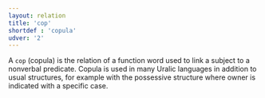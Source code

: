 ```yaml
---
layout: relation
title: 'cop'
shortdef : 'copula'
udver: '2'
---
```


A `cop` (copula) is the relation of a function word used to link a subject to a
nonverbal predicate. Copula is used in many Uralic languages in addition to
usual structures, for example with the possessive structure where owner is
indicated with a specific case.
<!-- Interlanguage links updated Út zář 29 18:41:16 CEST 2020 -->
